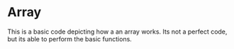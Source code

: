# Array
This is a basic code depicting how a an array works.  Its not a perfect code, but its able to perform the basic functions.
